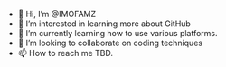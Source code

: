 - 👋 Hi, I’m @IMOFAMZ
- 👀 I’m interested in learning more about GitHub
- 🌱 I’m currently learning how to use various platforms.
- 💞️ I’m looking to collaborate on coding techniques
- 📫 How to reach me TBD.

<!---
IMOFAMZ/IMOFAMZ is a ✨ special ✨ repository because its `README.md` (this file) appears on your GitHub profile.
You can click the Preview link to take a look at your changes.
--->
